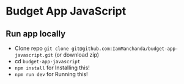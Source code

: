 # Budget App JavaScript

## Run app locally

- Clone repo `git clone git@github.com:IamManchanda/budget-app-javascript.git` (or download zip) 
- cd `budget-app-javascript`
- `npm install` for Installing this!
- `npm run dev` for Running this!
